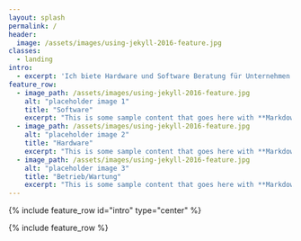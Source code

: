 ```yaml
---
layout: splash
permalink: /
header:
  image: /assets/images/using-jekyll-2016-feature.jpg
classes:
  - landing
intro: 
  - excerpt: 'Ich biete Hardware und Software Beratung für Unternehmen und Privatepersonen. '
feature_row:
  - image_path: /assets/images/using-jekyll-2016-feature.jpg
    alt: "placeholder image 1"
    title: "Software"
    excerpt: "This is some sample content that goes here with **Markdown** formatting."
  - image_path: /assets/images/using-jekyll-2016-feature.jpg
    alt: "placeholder image 2"
    title: "Hardware"
    excerpt: "This is some sample content that goes here with **Markdown** formatting."
  - image_path: /assets/images/using-jekyll-2016-feature.jpg
    alt: "placeholder image 3"
    title: "Betrieb/Wartung"
    excerpt: "This is some sample content that goes here with **Markdown** formatting."
---
```

{% include feature_row id="intro" type="center" %}

{% include feature_row %}